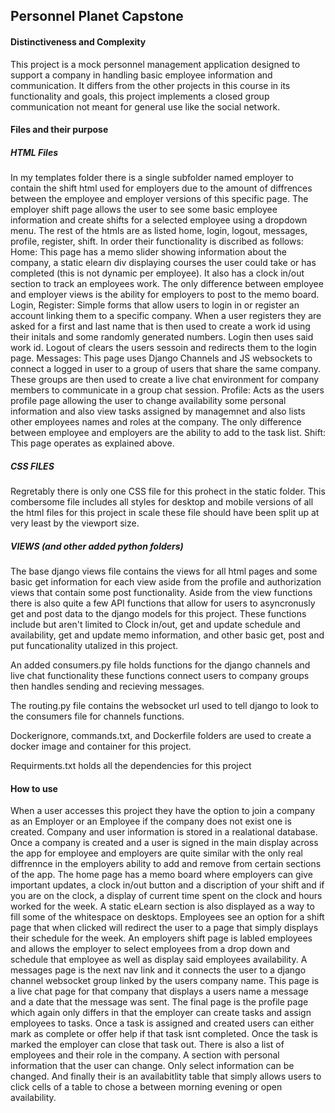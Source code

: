## Personnel Planet Capstone
#### Distinctiveness and Complexity
This project is a mock personnel management application designed to support a company in handling basic employee information and communication.
It differs from the other projects in this course in its functionality and goals, this project implements a closed group communication not meant for general use like the social network. 

#### Files and their purpose
##### HTML Files
In my templates folder there is a single subfolder named employer to contain the shift html used for employers due to the amount of diffrences between the employee and employer versions of this specific page. The employer shift page allows the user to see some basic employee information and create shifts for a selected employee using a dropdown menu.
The rest of the htmls are as listed home, login, logout, messages, profile, register, shift. 
In order their functionality is discribed as follows:
Home: This page has a memo slider showing information about the company, a static elearn div displaying courses the user could take or has completed (this is not dynamic per employee). It also has a clock in/out section to track an employees work. The only difference between employee and employer views is the ability for employers to post to the memo board.
Login, Register: Simple forms that allow users to login in or register an account linking them to a specific company. When a user registers they are asked for a first and last name that is then used to create a work id using their initals and some randomly generated numbers. Login then uses said work id. Logout of clears the users sessoin and redirects them to the login page.
Messages: This page uses Django Channels and JS websockets to connect a logged in user to a group of users that share the same company. These groups are then used to create a live chat environment for company members to communicate in a group chat session.
Profile: Acts as the users profile page allowing the user to change availability some personal information and also view tasks assigned by managemnet and also lists other employees names and roles at the company. The only difference between employee and employers are the ability to add to the task list. 
Shift: This page operates as explained above.
##### CSS FILES
Regretably there is only one CSS file for this prohect in the static folder. This combersome file includes all styles for desktop and mobile versions of all the html files for this project in scale these file should have been split up at very least by the viewport size.
##### VIEWS (and other added python folders)
The base django views file contains the views for all html pages and some basic get information for each view aside from the profile and authorization views that contain some post functionality.
Aside from the view functions there is also quite a few API functions that allow for users to asyncronusly get and post data to the django models for this project. These functions include but aren't limited to Clock in/out, get and update schedule and availability, get and update memo information, and other basic get, post and put funcationality utalized in this project.

An added consumers.py file holds functions for the django channels and live chat functionality these functions connect users to company groups then handles sending and recieving messages.

The routing.py file contains the websocket url used to tell django to look to the consumers file for channels functions.

Dockerignore, commands.txt, and Dockerfile folders are used to create a docker image and container for this project. 

Requirments.txt holds all the dependencies for this project

#### How to use
When a user accesses this project they have the option to join a company as an Employer or an Employee if the company does not exist one is created.
Company and user information is stored in a realational database. Once a company is created and a user is signed in the main display across the app for employee and employers are quite similar with the only real diffrennce in the employers ability to add and remove from certain sections of the app. The home page has a memo board where employers can give important updates, a clock in/out button and a discription of your shift and if you are on the clock, a display of current time spent on the clock and hours worked for the week. A static eLearn section is also displayed as a way to fill some of the whitespace on desktops. Employees see an option for a shift page that when clicked will redirect the user to a page that simply displays their schedule for the week. An employers shift page is labled employees and allows the employer to select employees from a drop down and schedule that employee as well as display said employees availability. A messages page is the next nav link and it connects the user to a django channel websocket group linked by the users company name. This page is a live chat page for that company that displays a users name a message and a date that the message was sent. The final page is the profile page which again only differs in that the employer can create tasks and assign employees to tasks. Once a task is assigned and created users can either mark as complete or offer help if that task isnt completed. Once the task is marked the employer can close that task out. There is also a list of employees and their role in the company. A section with personal information that the user can change. Only select information can be changed. And finally their is an availabitlity table that simply allows users to click cells of a table to chose a between morning evening or open availability. 
